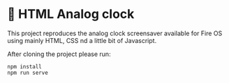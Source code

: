 # 🚀 HTML Analog clock

This project reproduces the analog clock screensaver available for Fire OS using mainly HTML, CSS nd a little bit of Javascript.

After cloning the project please run:

```
npm install
npm run serve
```

